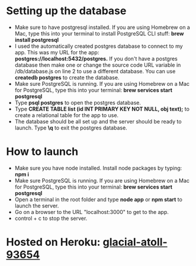 # Setting up the database
- Make sure to have postgresql installed. If you are using Homebrew on a Mac, type this into your terminal to install PostgreSQL CLI stuff: **brew install postgresql**
- I used the automatically created postgres database to connect to my app. This was my URL for the app: **postgres://localhost:5432/postgres.** If you don't have a postgres database then make one or change the source code URL variable in /db/database.js on line 2 to use a different database. You can use **createdb postgres** to create the database.
- Make sure PostgreSQL is running. If you are using Homebrew on a Mac for PostgreSQL, type this into your terminal: **brew services start postgresql**
- Type **psql postgres** to open the postgres database.
- Type **CREATE TABLE list (id INT PRIMARY KEY NOT NULL, obj text);** to create a relational table for the app to use.
- The database should be all set up and the server should be ready to launch. Type **\q** to exit the postgres database.

# How to launch
- Make sure you have node installed. Install node packages by typing: **npm i**
- Make sure PostgreSQL is running. If you are using Homebrew on a Mac for PostgreSQL, type this into your terminal: **brew services start postgresql**
- Open a terminal in the root folder and type **node app** or **npm start** to launch the server.
- Go on a browser to the URL "localhost:3000" to get to the app.
- control + c to stop the server.

# Hosted on Heroku: [glacial-atoll-93654](https://glacial-atoll-93654.herokuapp.com/)